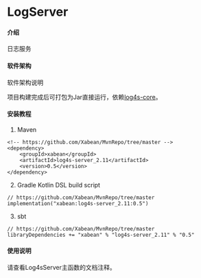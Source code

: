 # LogServer

#### 介绍
日志服务

#### 软件架构
软件架构说明

项目构建完成后可打包为Jar直接运行，依赖[log4s-core](https://github.com/Xabean/MvnRepo/tree/master/xabean/log4s-core_2.11)。

#### 安装教程

1. Maven
```
<!-- https://github.com/Xabean/MvnRepo/tree/master -->
<dependency>
    <groupId>xabean</groupId>
    <artifactId>log4s-server_2.11</artifactId>
    <version>0.5</version>
</dependency>
```
2. Gradle Kotlin DSL build script
```
// https://github.com/Xabean/MvnRepo/tree/master
implementation("xabean:log4s-server_2.11:0.5")
```
3. sbt
```
// https://github.com/Xabean/MvnRepo/tree/master
libraryDependencies += "xabean" % "log4s-server_2.11" % "0.5"
```

#### 使用说明

请查看Log4sServer主函数的文档注释。
